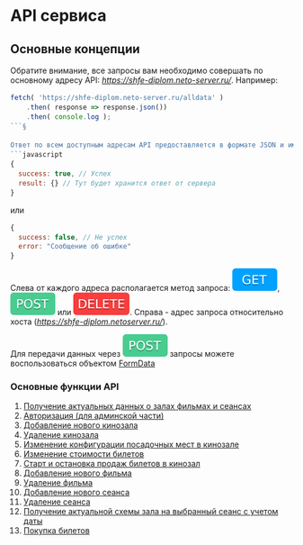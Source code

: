# API сервиса

## Основные концепции

Обратите внимание, все запросы вам необходимо совершать по основному адресу API:
*https://shfe-diplom.neto-server.ru/*. Например:

```js
fetch( 'https://shfe-diplom.neto-server.ru/alldata' )
    .then( response => response.json())
    .then( console.log );
```§

Ответ по всем доступным адресам API предоставляется в формате JSON и имеет вид
```javascript  
{  
  success: true, // Успех
  result: {} // Тут будет хранится ответ от сервера
}  
```
или
```javascript
{  
  success: false, // Не успех 
  error: "Сообщение об ошибке"
}  
```
Слева от каждого адреса располагается метод запроса: ![GET](api/img/get.svg), ![POST](api/img/post.svg) или ![DELETE](api/img/delete.svg).
Справа - адрес запроса относительно хоста (*https://shfe-diplom.netoserver.ru/*).

Для передачи данных через ![POST](api/img/post.svg) запросы можете воспользоваться объектом [FormData](https://developer.mozilla.org/ru/docs/Web/API/FormData)

### Основные функции API

1. [Получение актуальных данных о залах фильмах и сеансах](./api/alldata.md)
2. [Авторизация (для админской части)](./api/login.md)
3. [Добавление нового кинозала](api/hall/hallAdd.md)
4. [Удаление кинозала](api/hall/hallDel.md)
5. [Изменение конфигурации посадочных мест в кинозале](api/hall/hallConfig.md)
6. [Изменение стоимости билетов](api/hall/hallPrice.md)
7. [Старт и остановка продаж билетов в кинозал](api/hall/hallOpen.md)
8. [Добавление нового фильма](api/film/filmAdd.md)
9. [Удаление фильма](api/film/filmDel.md)
10. [Добавление нового сеанса](api/seance/seanceAdd.md)
11. [Удаление сеанса](api/seance/seanceDel.md)
12. [Получение актуальной схемы зала на выбранный сеанс с учетом даты](api/hallconfig.md)
13. [Покупка билетов](api/ticket.md)

